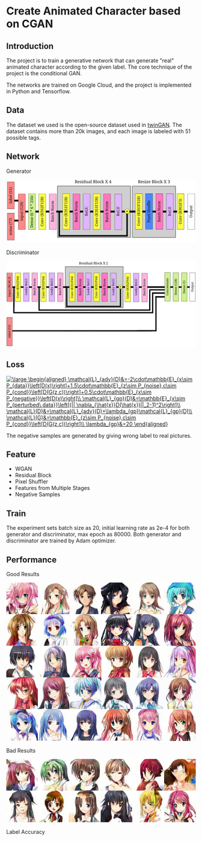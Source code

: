 # Create Animated Character based on CGAN

## Introduction

The project is to train a generative network that can generate "real" animated character according to the given label. The core technique of the project is the conditional GAN.

The networks are trained on Google Cloud, and the project is implemented in Python and Tensorflow.

## Data

The dataset we used is the open-source dataset used in [twinGAN](https://github.com/jerryli27/TwinGAN). The dataset contains more than 20k images, and each image is labeled with 51 possible tags.

## Network

Generator

![generator](figures/gen.png)

Discriminator

![discriminator](figures/dis.png)

## Loss

<a href="http://www.codecogs.com/eqnedit.php?latex=\large&space;\begin{aligned}&space;\mathcal{L}_{adv}(D)&=-2\cdot\mathbb{E}_{x\sim&space;P_{data}}\left[D(x)\right]&plus;1.5\cdot\mathbb{E}_{z\sim&space;P_{noise},c\sim&space;P_{cond}}\left[D(G(z,c))\right]&plus;0.5\cdot\mathbb{E}_{x\sim&space;P_{negative}}\left[D(x)\right]\\&space;\mathcal{L}_{gp}(D)&=\mathbb{E}_{x\sim&space;P_{perturbed\,data}}\left[(||&space;\nabla_{\hat{x}}D(\hat{x})||_2-1)^2\right]\\&space;\mathcal{L}(D)&=\mathcal{L}_{adv}(D)&plus;\lambda_{gp}\mathcal{L}_{gp}(D)\\&space;\mathcal{L}(G)&=\mathbb{E}_{z\sim&space;P_{noise},c\sim&space;P_{cond}}\left[D(G(z,c))\right]\\&space;\lambda_{gp}&=20&space;\end{aligned}" target="_blank"><img src="http://latex.codecogs.com/gif.latex?\large&space;\begin{aligned}&space;\mathcal{L}_{adv}(D)&=-2\cdot\mathbb{E}_{x\sim&space;P_{data}}\left[D(x)\right]&plus;1.5\cdot\mathbb{E}_{z\sim&space;P_{noise},c\sim&space;P_{cond}}\left[D(G(z,c))\right]&plus;0.5\cdot\mathbb{E}_{x\sim&space;P_{negative}}\left[D(x)\right]\\&space;\mathcal{L}_{gp}(D)&=\mathbb{E}_{x\sim&space;P_{perturbed\,data}}\left[(||&space;\nabla_{\hat{x}}D(\hat{x})||_2-1)^2\right]\\&space;\mathcal{L}(D)&=\mathcal{L}_{adv}(D)&plus;\lambda_{gp}\mathcal{L}_{gp}(D)\\&space;\mathcal{L}(G)&=\mathbb{E}_{z\sim&space;P_{noise},c\sim&space;P_{cond}}\left[D(G(z,c))\right]\\&space;\lambda_{gp}&=20&space;\end{aligned}" title="\large \begin{aligned} \mathcal{L}_{adv}(D)&=-2\cdot\mathbb{E}_{x\sim P_{data}}\left[D(x)\right]+1.5\cdot\mathbb{E}_{z\sim P_{noise},c\sim P_{cond}}\left[D(G(z,c))\right]+0.5\cdot\mathbb{E}_{x\sim P_{negative}}\left[D(x)\right]\\ \mathcal{L}_{gp}(D)&=\mathbb{E}_{x\sim P_{perturbed\,data}}\left[(|| \nabla_{\hat{x}}D(\hat{x})||_2-1)^2\right]\\ \mathcal{L}(D)&=\mathcal{L}_{adv}(D)+\lambda_{gp}\mathcal{L}_{gp}(D)\\ \mathcal{L}(G)&=\mathbb{E}_{z\sim P_{noise},c\sim P_{cond}}\left[D(G(z,c))\right]\\ \lambda_{gp}&=20 \end{aligned}" /></a>

The negative samples are generated by giving wrong label to real pictures.

## Feature

- WGAN
- Residual Block
- Pixel Shuffler
- Features from Multiple Stages
- Negative Samples

## Train

The experiment sets batch size as 20, initial learning rate as 2e-4 for both generator and discriminator, max epoch as 80000. Both generator and discriminator are trained by Adam optimizer.

## Performance

Good Results

![generator](figures/success.png)

Bad Results

![generator](figures/fail.png)

Label Accuracy

